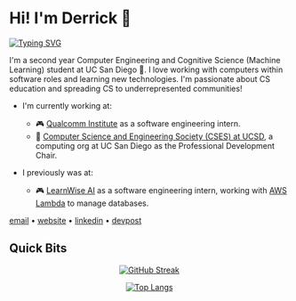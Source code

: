 # Hi! I'm Derrick 👋

<!-- https://github.com/DenverCoder1/readme-typing-svg -->
[![Typing SVG](https://readme-typing-svg.herokuapp.com/?lines=Computer+Engineer;Developer;Student;Fullstack+Engineer;Programmer;Software+Engineer;Machine+Learning+Engineer)](https://git.io/typing-svg)


I'm a second year Computer Engineering and Cognitive Science (Machine Learning) student at UC San Diego 🔱. I love working with computers within software roles and learning new technologies. I'm passionate about CS education and spreading CS to underrepresented communities!

- I'm currently working at:
  - 🎮 [Qualcomm Institute](https://qi.ucsd.edu/) as a software engineering intern.
  - 🔷 [Computer Science and Engineering Society (CSES) at UCSD](https://csesucsd.com/), a computing org at UC San Diego as the Professional Development Chair.
 
- I previously was at:
  - 🎮 [LearnWise AI](https://learnwise.ai/) as a software engineering intern, working with [AWS Lambda](https://aws.amazon.com/pm/lambda/?trk=73f686c8-9606-40ad-852f-7b2bcafa68fe&sc_channel=ps&ef_id=CjwKCAjw7c2pBhAZEiwA88pOF3Z5p4IJyRnwDbFg6Uqu4Qlt8SfkNjY42dbMOoOlfsI7EW12li-iuRoCzUwQAvD_BwE:G:s&s_kwcid=AL!4422!3!651212652666!e!!g!!amazon%20lambda!909122559!45462427876) to manage databases.

[email](mailto:derricklin0925@gmail.com) • [website](https://derryl0925.github.io/derrick_lin.github.io/) • [linkedin](https://www.linkedin.com/in/derrick-lin-952016249/) • [devpost](https://devpost.com/derryl0925)

## Quick Bits

<!-- https://github.com/anuraghazra/github-readme-stats -->
<div align="center">
  
[![GitHub Streak](http://github-readme-streak-stats.herokuapp.com?user=derryl0925&hide_border=true&background=FFFFFF00&currStreakNum=FF924F&sideNums=B3B3B3&sideLabels=8F8F8F)](https://git.io/streak-stats)
  
[![Top Langs](https://github-readme-stats.vercel.app/api/top-langs/?username=derryl0925&layout=compact&hide=css,html,jupyter%20notebook&langs_count=5&hide_border=true&card_width=450&bg_color=FFFFFF00&title_color=B3B3B3&text_color=B3B3B3)](https://github.com/anuraghazra/github-readme-stats) 
</div>



<!--
[![Derrick's github stats](https://github-readme-stats.vercel.app/api?username=derryl0925&layout=compact)](https://github.com/anuraghazra/github-readme-stats)
**derryl0925/derryl0925** is a ✨ _special_ ✨ repository because its `README.md` (this file) appears on your GitHub profile.

Here are some ideas to get you started:

- 🔭 I’m currently working on ...
- 🌱 I’m currently learning ...
- 👯 I’m looking to collaborate on ...
- 🤔 I’m looking for help with ...
- 💬 Ask me about ...
- 📫 How to reach me: ...
- 😄 Pronouns: ...
- ⚡ Fun fact: ...
-->



